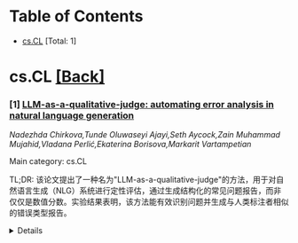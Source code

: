 <div id=toc></div>

# Table of Contents

- [cs.CL](#cs.CL) [Total: 1]


<div id='cs.CL'></div>

# cs.CL [[Back]](#toc)

### [1] [LLM-as-a-qualitative-judge: automating error analysis in natural language generation](https://arxiv.org/abs/2506.09147)
*Nadezhda Chirkova,Tunde Oluwaseyi Ajayi,Seth Aycock,Zain Muhammad Mujahid,Vladana Perlić,Ekaterina Borisova,Markarit Vartampetian*

Main category: cs.CL

TL;DR: 该论文提出了一种名为"LLM-as-a-qualitative-judge"的方法，用于对自然语言生成（NLG）系统进行定性评估，通过生成结构化的常见问题报告，而非仅仅是数值分数。实验结果表明，该方法能有效识别问题并生成与人类标注者相似的错误类型报告。


<details>
  <summary>Details</summary>
Motivation: 现有的"LLM-as-a-judge"方法主要侧重于定量评估，即输出数值分数，但这种方式无法为开发者提供关于NLG系统具体改进方向的深入见解。

Method: 本文提出了一种名为"LLM-as-a-qualitative-judge"的基于LLM的评估方法，其主要输出是NLG系统输出中常见问题类型的结构化报告。该方法包括两个主要步骤：开放式逐实例问题分析和使用直观的累积算法对发现的问题进行聚类。此外，还引入了一种评估该方法的策略，并提供了来自12个NLG数据集的约300个实例问题标注。

Result: 实验结果表明，"LLM-as-a-qualitative-judge"在2/3的情况下能正确识别实例特定问题，并且能够生成与人类标注者撰写的报告相似的错误类型报告。

Conclusion: LLM-as-a-qualitative-judge为开发者提供了关于NLG系统可以进行哪些改进的有意义的见解，通过提供定性错误分析，并且在识别和分类问题方面表现出与人类标注相当的性能。

Abstract: Prompting large language models (LLMs) to evaluate generated text, known as
LLM-as-a-judge, has become a standard evaluation approach in natural language
generation (NLG), but is primarily used as a quantitative tool, i.e. with
numerical scores as main outputs. In this work, we propose
LLM-as-a-qualitative-judge, an LLM-based evaluation approach with the main
output being a structured report of common issue types in the NLG system
outputs. Our approach is targeted at providing developers with meaningful
insights on what improvements can be done to a given NLG system and consists of
two main steps, namely open-ended per-instance issue analysis and clustering of
the discovered issues using an intuitive cumulative algorithm. We also
introduce a strategy for evaluating the proposed approach, coupled with ~300
annotations of issues in instances from 12 NLG datasets. Our results show that
LLM-as-a-qualitative-judge correctly recognizes instance-specific issues in 2/3
cases and is capable of producing error type reports resembling the reports
composed by human annotators. Our code and data are publicly available at
https://github.com/tunde-ajayi/llm-as-a-qualitative-judge.

</details>
